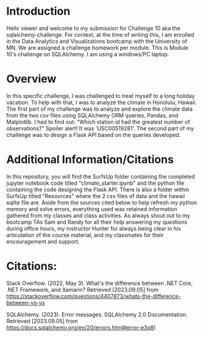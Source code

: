 # Introduction
Hello viewer and welcome to my submission for Challenge 10 aka the sqlalchemy-challenge. For context, at the time of writing this, I am enrolled in the Data Analytics and Visualizations bootcamp with the University of MN. We are assigned a challenge homework per module. This is Module 10's challenge on SQLAlchemy. I am using a windows/PC laptop.

# Overview
In this specific challenge, I was challenged to treat myself to a long holiday vacation. To help with that, I was to analyze the climate in Honolulu, Hawaii. The first part of my challenge was to analyze and explore the climate data from the two csv files using SQLAlchemy ORM queries, Pandas, and Matplotlib. I had to find out: "Which station id had the greatest number of observations?" Spoiler alert! It was 'USC00519281'. The second part of my challenge was to design a Flask API based on the queries developed.

# Additional Information/Citations
In this repository, you will find the SurfsUp folder containing the completed jupyter notebook code titled "climate_starter.ipynb" and the python file containing the code designing the Flask API. There is also a folder within SurfsUp titled "Resources" where the 2 csv files of data and the hawaii sqlite file are. Aside from the sources cited below to help refresh my python memory and solve errors, everything used was retained information gathered from my classes and class activities. As always shout out to my bootcamp TAs Sam and Randy for all their help answering my questions during office hours, my instructor Hunter for always being clear in his articulation of the course material, and my classmates for their encouragement and support.

# Citations:
Stack Overflow. (2022, May 3). What's the difference between .NET Core, .NET Framework, and Xamarin? Retrieved [2023.09.05] from https://stackoverflow.com/questions/4407873/whats-the-difference-between-vs-vs

SQLAlchemy. (2023). Error messages. SQLAlchemy 2.0 Documentation. Retrieved [2023.09.05] from https://docs.sqlalchemy.org/en/20/errors.html#error-e3q8)


